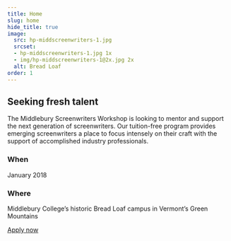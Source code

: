 ```yaml
---
title: Home
slug: home
hide_title: true
image:
  src: hp-middscreenwriters-1.jpg
  srcset:
  - hp-middscreenwriters-1.jpg 1x
  - img/hp-middscreenwriters-1@2x.jpg 2x
  alt: Bread Loaf
order: 1
---
```


## Seeking fresh talent

The Middlebury Screenwriters Workshop is looking to mentor and support the next generation of screenwriters. Our tuition-free program provides emerging screenwriters a place to focus intensely on their craft with the support of accomplished industry professionals.

### When

January 2018

### Where

Middlebury College’s historic Bread Loaf campus in Vermont’s Green Mountains

<div class="section-action">
  <a href="{{site.apply_link}}" class="button js-app-btn">Apply now</a>
</div>
